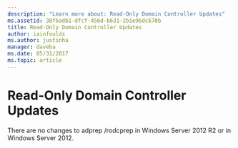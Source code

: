 ```yaml
---
description: "Learn more about: Read-Only Domain Controller Updates"
ms.assetid: 38f6adb1-dfcf-456d-b631-2b1e96dc670b
title: Read-Only Domain Controller Updates
author: iainfoulds
ms.author: justinha
manager: daveba
ms.date: 05/31/2017
ms.topic: article
---
```


# Read-Only Domain Controller Updates

There are no changes to adprep /rodcprep in Windows Server 2012 R2 or in Windows Server 2012.
